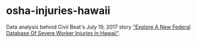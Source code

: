 # osha-injuries-hawaii
Data analysis behind Civil Beat's July 19, 2017 story ["Explore A New Federal Database Of Severe Worker Injuries In Hawaii"]().
